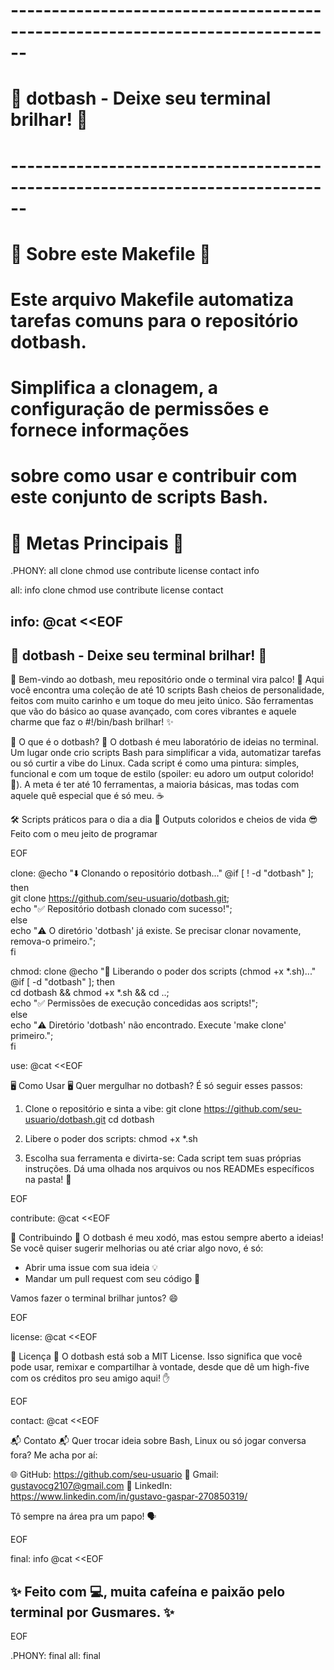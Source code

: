 # ------------------------------------------------------------------------------
# 🌟 dotbash - Deixe seu terminal brilhar! 🌟
# ------------------------------------------------------------------------------

# 🚀 Sobre este Makefile 🚀
# Este arquivo Makefile automatiza tarefas comuns para o repositório dotbash.
# Simplifica a clonagem, a configuração de permissões e fornece informações
# sobre como usar e contribuir com este conjunto de scripts Bash.

# 🎯 Metas Principais 🎯
.PHONY: all clone chmod use contribute license contact info

all: info clone chmod use contribute license contact

info:
	@cat <<EOF
------------------------------------------------------------------------------
🌟 dotbash - Deixe seu terminal brilhar! 🌟
------------------------------------------------------------------------------

👋 Bem-vindo ao dotbash, meu repositório onde o terminal vira palco! 👋
  Aqui você encontra uma coleção de até 10 scripts Bash cheios de personalidade,
  feitos com muito carinho e um toque do meu jeito único. São ferramentas que
  vão do básico ao quase avançado, com cores vibrantes e aquele charme que
  faz o #!/bin/bash brilhar! ✨

🎯 O que é o dotbash? 🎯
  O dotbash é meu laboratório de ideias no terminal. Um lugar onde crio scripts
  Bash para simplificar a vida, automatizar tarefas ou só curtir a vibe do Linux.
  Cada script é como uma pintura: simples, funcional e com um toque de estilo
  (spoiler: eu adoro um output colorido! 🎨). A meta é ter até 10 ferramentas,
  a maioria básicas, mas todas com aquele quê especial que é só meu. ☕

  🛠️ Scripts práticos para o dia a dia
  🎨 Outputs coloridos e cheios de vida
  😎 Feito com o meu jeito de programar

EOF

clone:
	@echo "⬇️ Clonando o repositório dotbash..."
	@if [ ! -d "dotbash" ]; then \
		git clone https://github.com/seu-usuario/dotbash.git; \
		echo "✅ Repositório dotbash clonado com sucesso!"; \
	else \
		echo "⚠️ O diretório 'dotbash' já existe. Se precisar clonar novamente, remova-o primeiro."; \
	fi

chmod: clone
	@echo "🔑 Liberando o poder dos scripts (chmod +x *.sh)..."
	@if [ -d "dotbash" ]; then \
		cd dotbash && chmod +x *.sh && cd ..; \
		echo "✅ Permissões de execução concedidas aos scripts!"; \
	else \
		echo "⚠️ Diretório 'dotbash' não encontrado. Execute 'make clone' primeiro."; \
	fi

use:
	@cat <<EOF

🖥️ Como Usar 🖥️
  Quer mergulhar no dotbash? É só seguir esses passos:

  1. Clone o repositório e sinta a vibe:
     git clone https://github.com/seu-usuario/dotbash.git
     cd dotbash

  2. Libere o poder dos scripts:
     chmod +x *.sh

  3. Escolha sua ferramenta e divirta-se:
     Cada script tem suas próprias instruções. Dá uma olhada nos arquivos ou
     nos READMEs específicos na pasta! 📂

EOF

contribute:
	@cat <<EOF

🤝 Contribuindo 🤝
  O dotbash é meu xodó, mas estou sempre aberto a ideias! Se você quiser
  sugerir melhorias ou até criar algo novo, é só:

  - Abrir uma issue com sua ideia 💡
  - Mandar um pull request com seu código 🚀

  Vamos fazer o terminal brilhar juntos? 😄

EOF

license:
	@cat <<EOF

📜 Licença 📜
  O dotbash está sob a MIT License. Isso significa que você pode usar, remixar
  e compartilhar à vontade, desde que dê um high-five com os créditos pro seu
  amigo aqui! ✋

EOF

contact:
	@cat <<EOF

📬 Contato 📬
  Quer trocar ideia sobre Bash, Linux ou só jogar conversa fora? Me acha por aí:

  🌐 GitHub: https://github.com/seu-usuario
  📧 Gmail: gustavocg2107@gmail.com
  🔗 LinkedIn: https://www.linkedin.com/in/gustavo-gaspar-270850319/

  Tô sempre na área pra um papo! 🗣️

EOF

final: info
	@cat <<EOF

✨ Feito com 💻, muita cafeína e paixão pelo terminal por Gusmares. ✨
------------------------------------------------------------------------------
EOF

.PHONY: final
all: final

